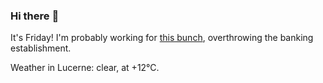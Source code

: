 ### Hi there :wave:

It's Friday! I'm probably working for [this bunch](https://github.com/kohofinancial), overthrowing the banking establishment.

Weather in Lucerne: clear, at +12°C.
